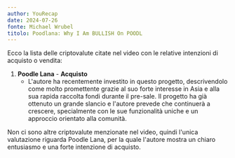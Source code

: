 ```yaml
---
author: YouRecap
date: 2024-07-26
fonte: Michael Wrubel
titolo: Poodlana: Why I Am BULLISH On POODL
---
```


Ecco la lista delle criptovalute citate nel video con le relative intenzioni di acquisto o vendita:

1. **Poodle Lana** - **Acquisto**
   - L'autore ha recentemente investito in questo progetto, descrivendolo come molto promettente grazie al suo forte interesse in Asia e alla sua rapida raccolta fondi durante il pre-sale. Il progetto ha già ottenuto un grande slancio e l'autore prevede che continuerà a crescere, specialmente con le sue funzionalità uniche e un approccio orientato alla comunità.

Non ci sono altre criptovalute menzionate nel video, quindi l'unica valutazione riguarda Poodle Lana, per la quale l'autore mostra un chiaro entusiasmo e una forte intenzione di acquisto.
